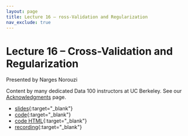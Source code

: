 ```yaml
---
layout: page
title: Lecture 16 – ross-Validation and Regularization
nav_exclude: true
---
```


# Lecture 16 – Cross-Validation and Regularization

Presented by Narges Norouzi

Content by many dedicated Data 100 instructors at UC Berkeley. See our [Acknowledgments](../../acks) page.

- [slides](https://docs.google.com/presentation/d/14RVN9BsCJfE8VHZ-7lYCtr5wHTvisMWExMrCK6-zaxQ/edit?usp=sharing){:target="_blank"}
- [code](https://data100.datahub.berkeley.edu/hub/user-redirect/git-pull?repo=https%3A%2F%2Fgithub.com%2FDS-100%2Ffa24-student&urlpath=lab%2Ftree%2Ffa24-student%2F%2Flecture%2Flec16%2Flec16.ipynb&branch=main){:target="_blank"}
- [code HTML](../../resources/assets/lectures/lec16/lec16.html){:target="_blank"}
- [recording](https://youtu.be/-bj86kzkiZ8){:target="_blank"}